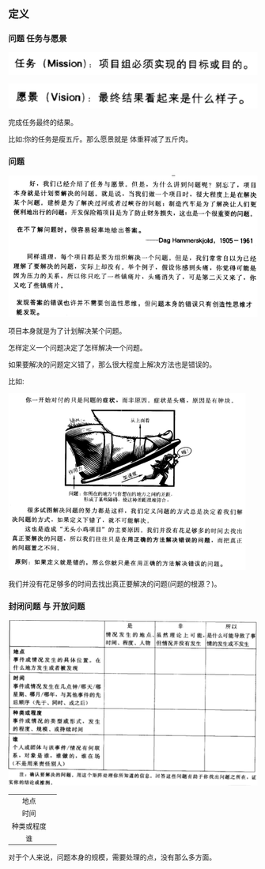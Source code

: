 ## 定义

### 问题 任务与愿景



![image-20220406142305919](%E9%A1%B9%E7%9B%AE%E7%AE%A1%E7%90%86%20%E8%AE%A1%E5%88%92%E4%B8%8E%E8%BF%9B%E5%BA%A6.assets/image-20220406142305919-16492261875451.png)



![image-20220406142425118](%E9%A1%B9%E7%9B%AE%E7%AE%A1%E7%90%86%20%E8%AE%A1%E5%88%92%E4%B8%8E%E8%BF%9B%E5%BA%A6.assets/image-20220406142425118-16492262658752.png)



完成任务最终的结果。

比如:你的任务是瘦五斤。那么愿景就是 体重秤减了五斤肉。



### 问题

![image-20220406142714840](%E9%A1%B9%E7%9B%AE%E7%AE%A1%E7%90%86%20%E8%AE%A1%E5%88%92%E4%B8%8E%E8%BF%9B%E5%BA%A6.assets/image-20220406142714840-16492264356803.png)

项目本身就是为了计划解决某个问题。



怎样定义一个问题决定了怎样解决一个问题。

如果要解决的问题定义错了，那么很大程度上解决方法也是错误的。

比如:



<img src="%E9%A1%B9%E7%9B%AE%E7%AE%A1%E7%90%86%20%E8%AE%A1%E5%88%92%E4%B8%8E%E8%BF%9B%E5%BA%A6.assets/image-20220406143140127.png" alt="image-20220406143140127" style="zoom: 50%;" />

我们并没有花足够多的时间去找出真正要解决的问题(问题的根源？)。



### 封闭问题 与 开放问题









![image-20220407111306030](%E9%A1%B9%E7%9B%AE%E7%AE%A1%E7%90%86%20%E8%AE%A1%E5%88%92%E4%B8%8E%E8%BF%9B%E5%BA%A6.assets/image-20220407111306030-16493011880271.png)





|            |      |
| :--------: | ---- |
|    地点    |      |
|    时间    |      |
| 种类或程度 |      |
|     谁     |      |



对于个人来说，问题本身的规模，需要处理的点，没有那么多方面。